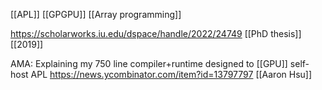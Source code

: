 [[APL]] [[GPGPU]] [[Array programming]]

https://scholarworks.iu.edu/dspace/handle/2022/24749 [[PhD thesis]] [[2019]]

AMA: Explaining my 750 line compiler+runtime designed to [[GPU]] self-host APL https://news.ycombinator.com/item?id=13797797 [[Aaron Hsu]]